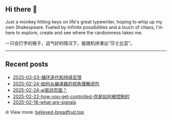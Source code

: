 ## Hi there 👋

Just a monkey hitting keys on life's great typewriter, hoping to whip up my own Shakespeare. Fueled by infinite possibilities and a touch of chaos, I'm here to explore, create and see where the randomness takes me.

一只会打字的猴子，运气好的情况下，能随机拼凑出“莎士比亚”。

<!--
**janice143/janice143** is a ✨ _special_ ✨ repository because its `README.md` (this file) appears on your GitHub profile.

Here are some ideas to get you started:

- 🔭 I’m currently working on ...
- 🌱 I’m currently learning ...
- 👯 I’m looking to collaborate on ...
- 🤔 I’m looking for help with ...
- 💬 Ask me about ...
- 📫 How to reach me: ...
- 😄 Pronouns: ...
- ⚡ Fun fact: ...
-->

---

## Recent posts
<!-- LATEST_BLOG_POSTS__START -->

- [2025-03-03-循环迭代和持续反馈](https://www.believed-breadfruit.top/2025/03/03/2025-03-03-循环迭代和持续反馈/)
- [2025-02-24-如何从编译器的视角理解闭包](https://www.believed-breadfruit.top/2025/02/24/2025-02-24-如何从编译器的视角理解闭包/)
- [2025-02-24-ai驱动页面？](https://www.believed-breadfruit.top/2025/02/24/2025-02-24-ai驱动页面？/)
- [2025-02-22-how-you-get-controlled-你是如何被控制的](https://www.believed-breadfruit.top/2025/02/22/2025-02-22-how-you-get-controlled-你是如何被控制的/)
- [2025-02-18-what-are-signals](https://www.believed-breadfruit.top/2025/02/18/2025-02-18-what-are-signals/)
<!-- LATEST_BLOG_POSTS__END -->
<!-- LATEST_BLOG_POSTS__END -->
<!-- LATEST_BLOG_POSTS__END -->
<!-- LATEST_BLOG_POSTS__END -->
<!-- LATEST_BLOG_POSTS__END -->
<!-- LATEST_BLOG_POSTS__END -->
<!-- LATEST_BLOG_POSTS__END -->
<!-- LATEST_BLOG_POSTS__END -->
<!-- LATEST_BLOG_POSTS__END -->
<!-- LATEST_BLOG_POSTS__END -->
<!-- LATEST_BLOG_POSTS__END -->
<!-- LATEST_BLOG_POSTS__END -->
<!-- LATEST_BLOG_POSTS__END -->
<!-- LATEST_BLOG_POSTS__END -->
<!-- LATEST_BLOG_POSTS__END -->
<!-- LATEST_BLOG_POSTS__END -->
<!-- LATEST_BLOG_POSTS__END -->
<!-- LATEST_BLOG_POSTS__END -->
<!-- LATEST_BLOG_POSTS__END -->
<!-- LATEST_BLOG_POSTS__END -->
:globe_with_meridians: View more: [believed-breadfruit.top](https://www.believed-breadfruit.top/archives/)
